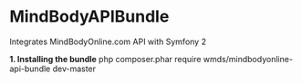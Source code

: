 MindBodyAPIBundle
=================

Integrates MindBodyOnline.com API with Symfony 2

**1. Installing the bundle**
    php composer.phar require wmds/mindbodyonline-api-bundle dev-master
